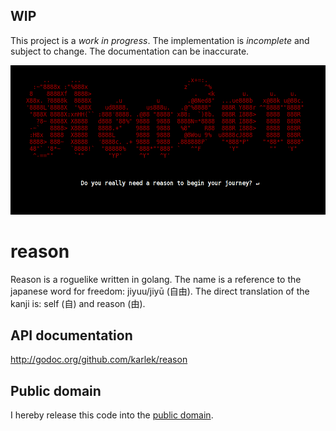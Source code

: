 WIP
---
This project is a *work in progress*. The implementation is *incomplete* and
subject to change. The documentation can be inaccurate.

![Reason intro](https://github.com/karlek/reason/blob/master/logo.png?raw=true)

reason
======
Reason is a roguelike written in golang. The name is a reference to the japanese word for freedom: jiyuu/jiyū (自由). The direct translation of the kanji is: self (自) and reason (由).

API documentation
-----------------
http://godoc.org/github.com/karlek/reason

Public domain
-------------
I hereby release this code into the [public domain](https://creativecommons.org/publicdomain/zero/1.0/).
